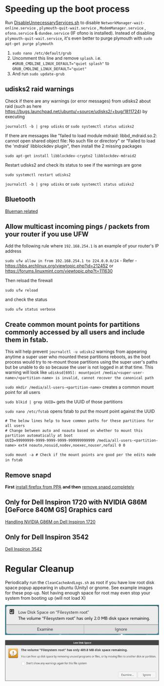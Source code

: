 # Speeding up the boot process
Run [DisableUnnecessaryServices.sh](DisableUnnecessaryServices.sh) to disable `NetworkManager-wait-online.service` , `plymouth-quit-wait.service` , `ModemManager.service` , `ofono.service` & `dundee.service` (IF ofono is installed). Instead of disabling `plymouth-quit-wait.service`, it's even better to purge plymouth with `sudo apt-get purge plymouth`

1.  `sudo nano /etc/default/grub`
2.  Uncomment this line and remove `splash`. i.e. `#GRUB_CMDLINE_LINUX_DEFAULT="quiet splash"` to `GRUB_CMDLINE_LINUX_DEFAULT="quiet"` 
3.  And run `sudo update-grub`

## udisks2 raid warnings

Check if there are any warnings (or error messages) from udisks2 about raid (such as here https://bugs.launchpad.net/ubuntu/+source/udisks2/+bug/1811724) by executing

 `journalctl -b | grep udisks` or `sudo systemctl status udisks2`

If there are messages like "failed to load module mdraid: libbd_mdraid.so.2: cannot open shared object file: No such file or directory" or "Failed to load the 'mdraid' libblockdev plugin", then install the 2 missing packages
 
`sudo apt-get install libblockdev-crypto2 libblockdev-mdraid2`
 
Restart udisks2 and check its status to see if the warnings are gone
 
`sudo systemctl restart udisks2`
 
`journalctl -b | grep udisks` or `sudo systemctl status udisks2`

## Bluetooth

[Blueman related](bluetooth.md)

## Allow multicast incoming pings / packets from your router if you use UFW

Add the following rule where `192.168.254.1` is an example of your router's IP address

`sudo ufw allow in from 192.168.254.1 to 224.0.0.0/24` - Refer - https://bbs.archlinux.org/viewtopic.php?id=212452 or https://forums.linuxmint.com/viewtopic.php?t=111630

Then reload the firewall

`sudo ufw reload`

and check the status

`sudo ufw status verbose`


## Create common mount points for partitions commonly accessed by all users and include them in fstab.

This will help prevent `journalctl -u udisks2` warnings from appearing anytime a super user who mounted these partitions reboots, as the boot process would try to re-mount those partitions using the super user's paths but be unable to do so because the user is not logged in at that time. This warning will look like `udisksd[695]: mountpoint /media/<super-user-name>/<partition-name> is invalid, cannot recover the canonical path`
 
`sudo mkdir /media/all-users-<partition-name>` creates a common mount point for all users

`sudo blkid | grep UUID=` gets the UUID of those partitions

`sudo nano /etc/fstab` opens fstab to put the mount point against the UUID
 
 ```
# The below lines help to have common paths for these partitions for all users
# Change between auto and noauto based on whether to mount this partition automatically at boot
UUID=99999999-9999-9999-9999-999999999999 /media/all-users-<partition-name> ext4 noauto,nosuid,nodev,noexec,nouser,nofail 0 0
```
`sudo mount -a # Check if the mount points are good per the edits made in fstab`

## Remove snapd

**First** [install firefox from PPA](Firefox-from-PPA.md) **and then** [remove snapd completely](why-not-snapd.md)

## Only for Dell Inspiron 1720 with NVIDIA G86M [GeForce 840M GS] Graphics card

[Handling NVIDIA G86M on Dell Inspiron 1720](Inspiron-1720-NVIDIA-G86M.md)
 
 
## Only for Dell Inspiron 3542 
[Dell Inspiron 3542](Inspiron-3542.md)

 
 
# Regular Cleanup
Periodically run the `CleanCacheAndLogs.sh` as root if you have low root disk space popup appearing in ubuntu (Unity) or gnome. See example images for these pop-up.
Not having enough space for root may even stop your system from booting up (will not load X)

![Alt text](low_root_disk_space_popup_gnome.png "Example message from gnome UI")

![Alt text](low_root_disk_space_popup_ubuntu.png "Example message from Ubuntu UI")
